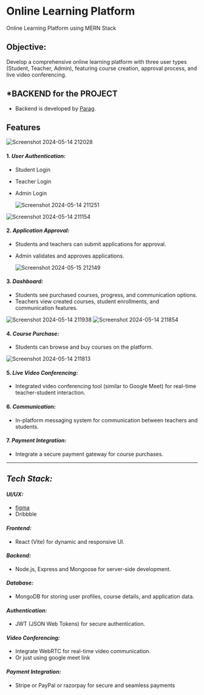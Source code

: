 
# Online Learning Platform

Online Learning Platform using MERN Stack

## Objective:

Develop a comprehensive online learning platform with three user types (Student, Teacher, Admin), featuring course creation, approval process, and live video conferencing.

## *BACKEND for the PROJECT
   - Backend is developed by [Parag](https://github.com/paragkadyan).

## Features
![Screenshot 2024-05-14 212028](https://github.com/Pika003/e-Learning-Platform/assets/104189733/e2f9ce48-764b-48d2-8af1-188ea2918e8c)


#### 1. *User Authentication:*
   - Student Login
   - Teacher Login
   - Admin Login

     ![Screenshot 2024-05-14 211251](https://github.com/Pika003/e-Learning-Platform/assets/104189733/3179ba23-ae52-4ab5-8d0a-b2891cc43e0f)

![Screenshot 2024-05-14 211154](https://github.com/Pika003/e-Learning-Platform/assets/104189733/377d8aa0-c35b-46d0-9408-f18b6ecb1ac1)

#### 2. *Application Approval:*
   - Students and teachers can submit applications for approval.
   - Admin validates and approves applications.

     ![Screenshot 2024-05-15 212149](https://github.com/Pika003/e-Learning-Platform/assets/104189733/6e8afdba-a8a5-47e3-977c-f5292e136c3f)


#### 3. *Dashboard:*
   - Students see purchased courses, progress, and communication options.
   - Teachers view created courses, student enrollments, and communication features.

     
![Screenshot 2024-05-14 211938](https://github.com/Pika003/e-Learning-Platform/assets/104189733/1008e68d-b683-4e8a-bc85-6d5890946724)
![Screenshot 2024-05-14 211854](https://github.com/Pika003/e-Learning-Platform/assets/104189733/c857a214-5366-49db-8035-13d2bfb88396)
#### 4. *Course Purchase:*

   - Students can browse and buy courses on the platform.
     
![Screenshot 2024-05-14 211813](https://github.com/Pika003/e-Learning-Platform/assets/104189733/1578ca04-b85d-4c7b-8875-12f6756f2621)

#### 5. *Live Video Conferencing:*
   - Integrated video conferencing tool (similar to Google Meet) for real-time teacher-student interaction.

#### 6. *Communication:*
   - In-platform messaging system for communication between teachers and students.

#### 7. *Payment Integration:*
   - Integrate a secure payment gateway for course purchases.

----


## *Tech Stack:*

#### *UI/UX:*
  - [figma](https://www.figma.com/file/6b4R8evBkii6mI53IA4vSS/Online-Learning-Platform?type=design&node-id=0-1&mode=design&t=HBUPk2hRYW3ioAUj-0) 
  - Dribbble

#### *Frontend:*
  - React (Vite) for dynamic and responsive UI.

#### *Backend:*
  - Node.js, Express and Mongoose for server-side development.

#### *Database:*
  - MongoDB for storing user profiles, course details, and application data.

#### *Authentication:*
  - JWT (JSON Web Tokens) for secure authentication.

#### *Video Conferencing:*
  - Integrate WebRTC for real-time video communication.
  - Or just using google meet link

#### *Payment Integration:*
  - Stripe or PayPal or razorpay for secure and seamless payments

